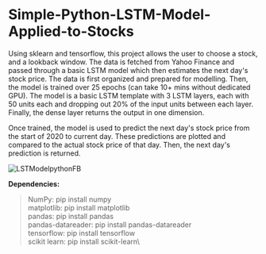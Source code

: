 # Simple-Python-LSTM-Model-Applied-to-Stocks
Using sklearn and tensorflow, this project allows the user to choose a stock, and a lookback window. The data is fetched from Yahoo Finance and passed through a basic LSTM model which then estimates the next day's stock price.
The data is first organized and prepared for modelling. Then, the model is trained over 25 epochs (can take 10+ mins without dedicated GPU). 
The model is a basic LSTM template with 3 LSTM layers, each with 50 units each and dropping out 20% of the input units between each layer. Finally, the dense layer returns the output in one dimension.

Once trained, the model is used to predict the next day's stock price from the start of 2020 to current day. These predictions are plotted and compared to the actual stock price of that day. Then, the next day's prediction is returned.

![LSTModelpythonFB](https://user-images.githubusercontent.com/103123677/162008654-b8593316-0dfb-45d6-aa16-e6da18e1334e.png)

**Dependencies:**
>NumPy: pip install numpy\
>matplotlib: pip install matplotlib\
>pandas: pip install pandas\
>pandas-datareader: pip install pandas-datareader\
>tensorflow: pip install tensorflow\
>scikit learn: pip install scikit-learn\
  
